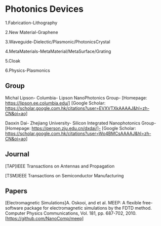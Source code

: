 # Photonics Devices

1.Fabrication-Lithography

2.New Material-Graphene

3.Waveguide-Dielectic/Plasmonic/PhotonicsCrystal

4.MetaMaterials-MetaMaterial/MetaSurface/Grating

5.Cloak

6.Physics-Plasmonics

## Group

Michal Lipson-
Columbia-
Lipson NanoPhotonics Group-
[Homepage: https://lipson.ee.columbia.edu/]
[Google Scholar: https://scholar.google.com.hk/citations?user=EVXVTXkAAAAJ&hl=zh-CN&oi=ao]

Daoxin Dai-
Zhejiang University-
Silicon Integrated Nanophotonics Group-
[Homepage: https://person.zju.edu.cn/dxdai/]-
[Google Scholar: https://scholar.google.com.hk/citations?user=Wo4BMCsAAAAJ&hl=zh-CN&oi=ao]

## Journal

[TAP]IEEE Transactions on Antennas and Propagation

[TSM]IEEE Transactions on Semiconductor Manufacturing

## Papers

[Electromagnetic Simulations]A. Oskooi, and et al. MEEP: A flexible free-software package for electromagnetic simulations by the FDTD method.
Computer Physics Communications, Vol. 181, pp. 687-702, 2010.[https://github.com/NanoComp/meep]
